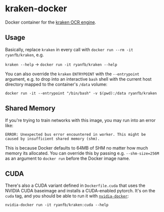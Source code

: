 kraken-docker
=============

Docker container for the [kraken OCR engine](https://github.com/mittagessen/kraken).

## Usage

Basically, replace `kraken` in every call with `docker run --rm -it ryanfb/kraken`, e.g.

`kraken --help` -> `docker run -it ryanfb/kraken --help`

You can also override the `kraken` `ENTRYPOINT` with the `--entrypoint` argument, e.g. to drop into an interactive `bash` shell with the current host directory mapped to the container's `/data` volume:

    docker run -it --entrypoint "/bin/bash" -v $(pwd):/data ryanfb/kraken

## Shared Memory

If you're trying to train networks with this image, you may run into an error like:

    ERROR: Unexpected bus error encountered in worker. This might be caused by insufficient shared memory (shm).

This is because Docker defaults to 64MB of SHM no matter how much memory its allocated. You can override this by passing e.g. `--shm-size=256M` as an argument to `docker run` before the Docker image name.

## CUDA

There's also a CUDA variant defined in `Dockerfile.cuda` that uses the NVIDIA CUDA baseimage and installs a CUDA-enabled pytorch. It's on the `cuda` tag, and you should be able to run it with [`nvidia-docker`](https://github.com/NVIDIA/nvidia-docker):

    nvidia-docker run -it ryanfb/kraken:cuda --help

